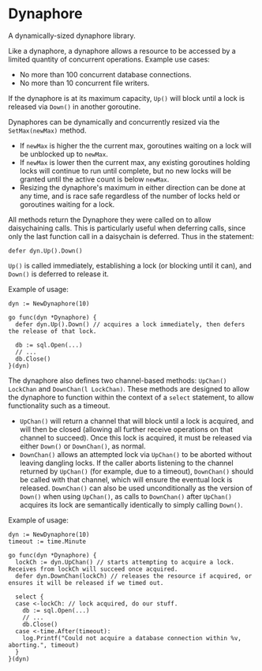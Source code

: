 # Dynaphore
A dynamically-sized dynaphore library.  

Like a dynaphore, a dynaphore allows a resource to be accessed by a limited quantity of concurrent operations. 
Example use cases:
  * No more than 100 concurrent database connections.
  * No more than 10 concurrent file writers.

If the dynaphore is at its maximum capacity, `Up()` will block until a lock is released via `Down()` in another goroutine.

Dynaphores can be dynamically and concurrently resized via the `SetMax(newMax)` method.
 * If `newMax` is higher the the current max, goroutines waiting on a lock will be unblocked up to `newMax`.
 * If `newMax` is lower then the current max, any existing goroutines holding locks will continue to run until complete, 
 but no new locks will be granted until the active count is below `newMax`.
 * Resizing the dynaphore's maximum in either direction can be done at any time, and is race safe regardless of the 
 number of locks held or goroutines waiting for a lock.

All methods return the Dynaphore they were called on to allow daisychaining calls.  This is particularly useful when
deferring calls, since only the last function call in a daisychain is deferred.  Thus in the statement:
```
defer dyn.Up().Down()
```
`Up()` is called immediately, establishing a lock (or blocking until it can), and `Down()` is deferred to release it.

Example of usage:

```golang
dyn := NewDynaphore(10)

go func(dyn *Dynaphore) {
  defer dyn.Up().Down() // acquires a lock immediately, then defers the release of that lock.

  db := sql.Open(...)
  // ...
  db.Close()
}(dyn)
```

The dynaphore also defines two channel-based methods: `UpChan() LockChan` and `DownChan(l LockChan)`.  These methods
are designed to allow the dynaphore to function within the context of a `select` statement, to allow functionality 
such as a timeout.  
* `UpChan()` will return a channel that will block until a lock is acquired, and will then be closed (allowing all 
further receive operations on that channel to succeed).  Once this lock is acquired, it must be released via either 
`Down()` or `DownChan()`, as normal.  
* `DownChan()` allows an attempted lock via `UpChan()` to be aborted without leaving dangling locks.  If the caller
aborts listening to the channel returned by `UpChan()` (for example, due to a timeout), `DownChan()` should be called
with that channel, which will ensure the eventual lock is released.  `DownChan()` can also be used unconditionally as
the version of `Down()` when using `UpChan()`, as calls to `DownChan()` after `UpChan()` acquires its lock are 
semantically identically to simply calling `Down()`.

Example of usage:

```golang
dyn := NewDynaphore(10)
timeout := time.Minute

go func(dyn *Dynaphore) {
  lockCh := dyn.UpChan() // starts attempting to acquire a lock.  Receives from lockCh will succeed once acquired.
  defer dyn.DownChan(lockCh) // releases the resource if acquired, or ensures it will be released if we timed out.
  
  select {
  case <-lockCh: // lock acquired, do our stuff.
    db := sql.Open(...)
    // ...
    db.Close()
  case <-time.After(timeout):
    log.Printf("Could not acquire a database connection within %v, aborting.", timeout)
  }
}(dyn)
```